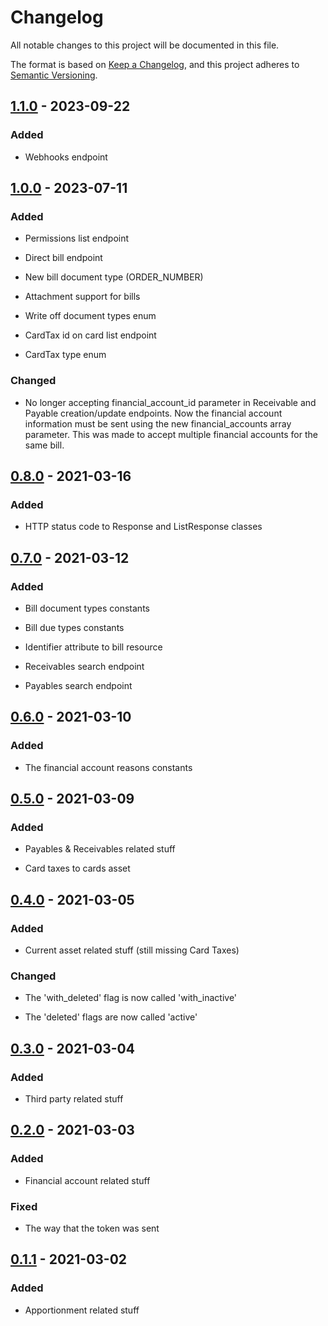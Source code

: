 # Changelog

All notable changes to this project will be documented in this file.

The format is based on [Keep a Changelog](https://keepachangelog.com/en/1.0.0/),
and this project adheres to [Semantic Versioning](https://semver.org/spec/v2.0.0.html).

## [1.1.0] - 2023-09-22

### Added

- Webhooks endpoint

## [1.0.0] - 2023-07-11

### Added

- Permissions list endpoint

- Direct bill endpoint

- New bill document type (ORDER_NUMBER)

- Attachment support for bills

- Write off document types enum

- CardTax id on card list endpoint

- CardTax type enum

### Changed

- No longer accepting financial_account_id parameter in Receivable and Payable creation/update endpoints. Now the financial account information must be sent using the new financial_accounts array parameter. This was made to accept multiple financial accounts for the same bill.

## [0.8.0] - 2021-03-16

### Added

- HTTP status code to Response and ListResponse classes

## [0.7.0] - 2021-03-12

### Added

- Bill document types constants

- Bill due types constants

- Identifier attribute to bill resource

- Receivables search endpoint

- Payables search endpoint

## [0.6.0] - 2021-03-10

### Added

- The financial account reasons constants

## [0.5.0] - 2021-03-09

### Added

- Payables & Receivables related stuff

- Card taxes to cards asset

## [0.4.0] - 2021-03-05

### Added

- Current asset related stuff (still missing Card Taxes)

### Changed

- The 'with_deleted' flag is now called 'with_inactive'

- The 'deleted' flags are now called 'active'

## [0.3.0] - 2021-03-04

### Added

- Third party related stuff

## [0.2.0] - 2021-03-03

### Added

- Financial account related stuff

### Fixed

- The way that the token was sent

## [0.1.1] - 2021-03-02

### Added

- Apportionment related stuff

[unreleased]: https://github.com/coyosoftware/nova-api/compare/1.1.0...HEAD
[1.1.0]: https://github.com/coyosoftware/nova-api/releases/tag/1.1.0
[1.0.0]: https://github.com/coyosoftware/nova-api/releases/tag/1.0.0
[0.8.0]: https://github.com/coyosoftware/nova-api/releases/tag/0.8.0
[0.7.0]: https://github.com/coyosoftware/nova-api/releases/tag/0.7.0
[0.6.0]: https://github.com/coyosoftware/nova-api/releases/tag/0.6.0
[0.5.0]: https://github.com/coyosoftware/nova-api/releases/tag/0.5.0
[0.4.0]: https://github.com/coyosoftware/nova-api/releases/tag/0.4.0
[0.3.0]: https://github.com/coyosoftware/nova-api/releases/tag/0.3.0
[0.2.0]: https://github.com/coyosoftware/nova-api/releases/tag/0.2.0
[0.1.1]: https://github.com/coyosoftware/nova-api/releases/tag/0.1.1